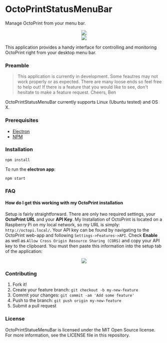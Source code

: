 # OctoPrintStatusMenuBar

Manage OctoPrint from your menu bar.

<div style="text-align:center"><img src ="https://github.com/bbales/OctoPrintStatusMenuBar/blob/master/docs/progress.gif"></div>

<div style="text-align:center"><img src ="https://github.com/bbales/OctoPrintStatusMenuBar/blob/master/docs/upload.gif"></div>

This application provides a handy interface for controlling and monitoring OctoPrint right from your desktop menu bar. 

### Preamble

> This application is currently in development. Some feautres may not work properly or as expected. There are many loose ends so feel free to help out! If there is a feature that you would like to see, don't hesitate to make a feature request.
> Cheers,
> Ben

OctoPrintStatusMenuBar currently supports Linux (Ubuntu tested) and OS X.

### Prerequisites

 - [Electron](http://electron.atom.io/)
 - [NPM](https://www.npmjs.com/)

### Installation

    npm install

To run the **electron app**:

    npm start

### FAQ

#### How do I get this working with my OctoPrint installation

Setup is fairly straightforward. There are only two required settings, your **OctoPrint URL** and your **API Key**. My Installation of OctoPrint is located on a Raspberry Pi on my local network, so my URL is simply: `http://octopi.local/`. Your API key can be found by navigating to the OctoPrint web-app and following `Settings->Features->API`. Check **Enable** as well as `Allow Cross Origin Resource Sharing (CORS)` and copy your API key to the clipboard. You must then paste this information into the setup tab of the application:
<div style="text-align:center"><img src ="https://github.com/bbales/OctoPrintStatusMenuBar/blob/master/docs/setup.png"></div>

### Contributing

1. Fork it!
2. Create your feature branch: `git checkout -b my-new-feature`
3. Commit your changes: `git commit -am 'Add some feature'`
4. Push to the branch: `git push origin my-new-feature`
5. Submit a pull request

### License
OctoPrintStatueMenuBar is licensed under the MIT Open Source license. For more information, see the LICENSE file in this repository.
